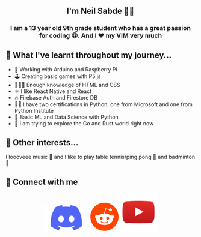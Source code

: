 <h2 align="center">I'm Neil Sabde 👋🏻</h2>

<h3 align="center">I am a 13 year old 9th grade student who has a great passion for coding 🙃. And I ❤️ my VIM very much</h3>

## 🤨 What I've learnt throughout my journey...
- 🤖 Working with Arduino and Raspberry Pi 
- 🕹 Creating basic games with P5.js 
- 🧑🏻‍💻 Enough knowledge of HTML and CSS 
- ⚛ I like React Native and React 
- 🔥 Firebase Auth and Firestore DB 
- 🤟🏻 I have two certifications in Python, one from Microsoft and one from Python Institute 
- 🦾 Basic ML and Data Science with Python 
- 🦀 I am trying to explore the Go and Rust world right now 

## 🧐 Other interests...
I loooveee music 🎵 and I like to play table tennis/ping pong 🏓 and badminton 🏸

## 💬 Connect with me
<div align='center'>
  <div style="display: inline-block;">
    <a target="_blank" href="https://discord.gg/8yYsSqxXbH"><img src='./Discord-Logo.png' style="height:70px;width:120px;"/></a>
  </div>
  <div style="display: inline-block;">
    <a target="_blank" href="https://reddit.com/u/hackorum"><img src='./reddit-logo-16.png' style="height:75px;width:75px;"/></a>
  </div>
  <div style="display: inline-block;">
    <a target="_blank" href="https://www.youtube.com/channel/UCIfWXqdiEvM8nBFAA594Kjw"><img src='./ytlogo.png' style="height:100px;width:100px;"/>
  </div>
</div>
